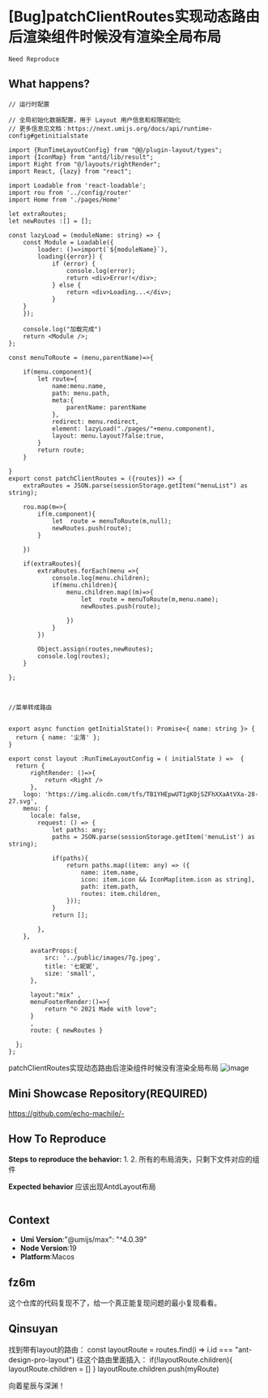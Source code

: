 # [Bug]patchClientRoutes实现动态路由后渲染组件时候没有渲染全局布局

`Need Reproduce`

## What happens?

```
// 运行时配置

// 全局初始化数据配置，用于 Layout 用户信息和权限初始化
// 更多信息见文档：https://next.umijs.org/docs/api/runtime-config#getinitialstate

import {RunTimeLayoutConfig} from "@@/plugin-layout/types";
import {IconMap} from "antd/lib/result";
import Right from "@/layouts/rightRender";
import React, {lazy} from "react";

import Loadable from 'react-loadable';
import rou from '../config/router'
import Home from './pages/Home'

let extraRoutes;
let newRoutes :[] = [];

const lazyLoad = (moduleName: string) => {
    const Module = Loadable({
        loader: ()=>import(`${moduleName}`),
        loading({error}) {
            if (error) {
                console.log(error);
                return <div>Error!</div>;
            } else {
                return <div>Loading...</div>;
            }
    }
    });

    console.log("加载完成")
    return <Module />;
};

const menuToRoute = (menu,parentName)=>{

    if(menu.component){
        let route={
            name:menu.name,
            path: menu.path,
            meta:{
                parentName: parentName
            },
            redirect: menu.redirect,
            element: lazyLoad("./pages/"+menu.component),
            layout: menu.layout?false:true,
        }
        return route;
    }

}
export const patchClientRoutes = ({routes}) => {
    extraRoutes = JSON.parse(sessionStorage.getItem("menuList") as string);

    rou.map(m=>{
        if(m.component){
            let  route = menuToRoute(m,null);
            newRoutes.push(route);
        }

    })

    if(extraRoutes){
        extraRoutes.forEach(menu =>{
            console.log(menu.children);
            if(menu.children){
                menu.children.map((m)=>{
                    let  route = menuToRoute(m,menu.name);
                    newRoutes.push(route);

                })
            }
        })

        Object.assign(routes,newRoutes);
        console.log(routes);
    }

};



//菜单转成路由


export async function getInitialState(): Promise<{ name: string }> {
  return { name: '尘落' };
}

export const layout :RunTimeLayoutConfig = ( initialState ) =>  {
  return {
      rightRender: ()=>{
          return <Right />
      },
    logo: 'https://img.alicdn.com/tfs/TB1YHEpwUT1gK0jSZFhXXaAtVXa-28-27.svg',
    menu: {
      locale: false,
        request: () => {
            let paths: any;
            paths = JSON.parse(sessionStorage.getItem('menuList') as string);

            if(paths){
                return paths.map((item: any) => ({
                    name: item.name,
                    icon: item.icon && IconMap[item.icon as string],
                    path: item.path,
                    routes: item.children,
                }));
            }
            return [];

        },
    },

      avatarProps:{
          src: '../public/images/7g.jpeg',
          title: '七妮妮',
          size: 'small',
      },

      layout:"mix" ,
      menuFooterRender:()=>{
          return "© 2021 Made with love";
      }
      ,
      route: { newRoutes }

  };
};
```

patchClientRoutes实现动态路由后渲染组件时候没有渲染全局布局
![image](https://user-images.githubusercontent.com/76896357/209425242-307ba58a-3ae9-4b2e-a822-7c9029deb67a.png)

## Mini Showcase Repository(REQUIRED)

https://github.com/echo-machile/-

## How To Reproduce

**Steps to reproduce the behavior:** 1. 2. 所有的布局消失，只剩下文件对应的组件

**Expected behavior**
应该出现AntdLayout布局

```

```

## Context

- **Umi Version**:"@umijs/max": "^4.0.39"
- **Node Version**:19
- **Platform**:Macos

## fz6m

这个仓库的代码复现不了，给一个真正能复现问题的最小复现看看。

## Qinsuyan

找到带有layout的路由：
const layoutRoute = routes.find(i => i.id === "ant-design-pro-layout")
往这个路由里面插入：
if(!layoutRoute.children){
layoutRoute.children = []
}
layoutRoute.children.push(myRoute)

向着星辰与深渊！
